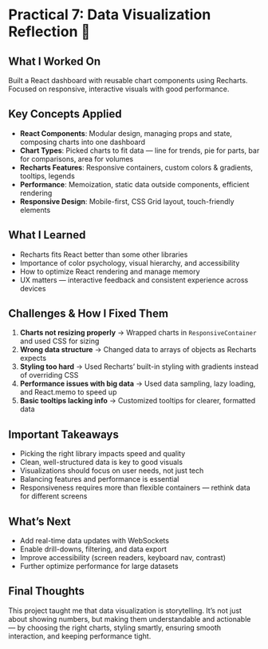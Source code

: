 # Practical 7: Data Visualization Reflection 🤔

## What I Worked On  
Built a React dashboard with reusable chart components using Recharts. Focused on responsive, interactive visuals with good performance.

## Key Concepts Applied  
- **React Components**: Modular design, managing props and state, composing charts into one dashboard  
- **Chart Types**: Picked charts to fit data — line for trends, pie for parts, bar for comparisons, area for volumes  
- **Recharts Features**: Responsive containers, custom colors & gradients, tooltips, legends  
- **Performance**: Memoization, static data outside components, efficient rendering  
- **Responsive Design**: Mobile-first, CSS Grid layout, touch-friendly elements  

## What I Learned  
- Recharts fits React better than some other libraries  
- Importance of color psychology, visual hierarchy, and accessibility  
- How to optimize React rendering and manage memory  
- UX matters — interactive feedback and consistent experience across devices  

## Challenges & How I Fixed Them  
1. **Charts not resizing properly** → Wrapped charts in `ResponsiveContainer` and used CSS for sizing  
2. **Wrong data structure** → Changed data to arrays of objects as Recharts expects  
3. **Styling too hard** → Used Recharts’ built-in styling with gradients instead of overriding CSS  
4. **Performance issues with big data** → Used data sampling, lazy loading, and React.memo to speed up  
5. **Basic tooltips lacking info** → Customized tooltips for clearer, formatted data  

## Important Takeaways  
- Picking the right library impacts speed and quality  
- Clean, well-structured data is key to good visuals  
- Visualizations should focus on user needs, not just tech  
- Balancing features and performance is essential  
- Responsiveness requires more than flexible containers — rethink data for different screens  

## What’s Next  
- Add real-time data updates with WebSockets  
- Enable drill-downs, filtering, and data export  
- Improve accessibility (screen readers, keyboard nav, contrast)  
- Further optimize performance for large datasets  

## Final Thoughts  
This project taught me that data visualization is storytelling. It’s not just about showing numbers, but making them understandable and actionable — by choosing the right charts, styling smartly, ensuring smooth interaction, and keeping performance tight.
